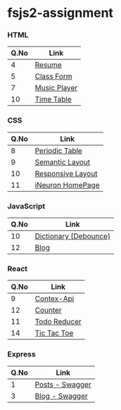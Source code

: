 # fsjs2-assignment

### HTML

| Q.No | Link                                                                          |
| ---- | ----------------------------------------------------------------------------- |
| 4    | [Resume](https://cerulean-churros-2cc0b6.netlify.app/html/resume/)            |
| 5    | [Class Form](https://cerulean-churros-2cc0b6.netlify.app/html/classform/)     |
| 7    | [Music Player](https://cerulean-churros-2cc0b6.netlify.app/html/musicplayer/) |
| 10   | [Time Table](https://cerulean-churros-2cc0b6.netlify.app/html/timetable/)     |

### CSS

| Q.No | Link                                                                                      |
| ---- | ----------------------------------------------------------------------------------------- |
| 8    | [Periodic Table](https://cerulean-churros-2cc0b6.netlify.app/css/periodic%20table/)       |
| 9    | [Semantic Layout](https://cerulean-churros-2cc0b6.netlify.app/css/semantic%20layout/)     |
| 10   | [Responsive Layout](https://cerulean-churros-2cc0b6.netlify.app/css/responsive%20layout/) |
| 11   | [iNeuron HomePage](https://cerulean-churros-2cc0b6.netlify.app/css/ineuron%20homepage/)   |

### JavaScript

| Q.No | Link                                                                                        |
| ---- | ------------------------------------------------------------------------------------------- |
| 10   | [Dictionary (Debounce)](https://cerulean-churros-2cc0b6.netlify.app/javascript/dictionary/) |
| 12   | [Blog](https://cerulean-churros-2cc0b6.netlify.app/javascript/blog/)                        |

### React

| Q.No | Link                                                         |
| ---- | ------------------------------------------------------------ |
| 9    | [Contex-Api](https://enchanting-axolotl-d85a21.netlify.app)  |
| 12   | [Counter](https://tubular-tulumba-b2e832.netlify.app)        |
| 11   | [Todo Reducer](https://glowing-peony-84ea5d.netlify.app)     |
| 14   | [Tic Tac Toe](https://animated-sprinkles-e2debb.netlify.app) |

### Express

| Q.No | Link                                                           |
| ---- | -------------------------------------------------------------- |
| 1    | [Posts - Swagger](https://posts-userid007.vercel.app/api-docs) |
| 3    | [Blog - Swagger](https://blog-userid007.vercel.app/api-docs)   |

